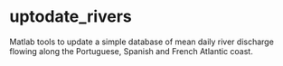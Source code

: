 uptodate_rivers
===============

Matlab tools to update a simple database of mean daily river discharge flowing along the Portuguese, Spanish and French Atlantic coast.
